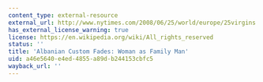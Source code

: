 ```yaml
---
content_type: external-resource
external_url: http://www.nytimes.com/2008/06/25/world/europe/25virgins.html?_r=1
has_external_license_warning: true
license: https://en.wikipedia.org/wiki/All_rights_reserved
status: ''
title: 'Albanian Custom Fades: Woman as Family Man'
uid: a46e5640-e4ed-4855-a89d-b244153cbfc5
wayback_url: ''
---
```

